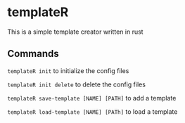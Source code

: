 # templateR
This is a simple template creator written in rust

## Commands

`templateR init` to initialize the config files

`templateR init delete` to delete the config files

`templateR save-template [NAME] [PATH]` to add a template

`templateR load-template [NAME] [PATh]` to load a template
